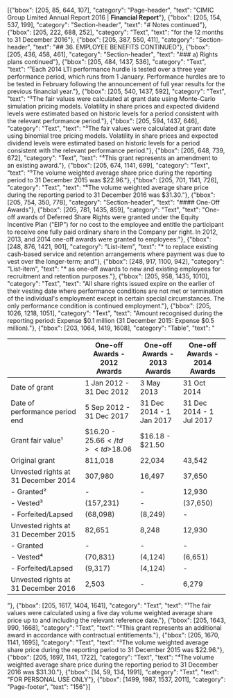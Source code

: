 [{"bbox": [205, 85, 644, 107], "category": "Page-header", "text": "CIMIC Group Limited Annual Report 2016 | **Financial Report**"}, {"bbox": [205, 154, 537, 199], "category": "Section-header", "text": "# Notes continued"}, {"bbox": [205, 222, 688, 252], "category": "Text", "text": "for the 12 months to 31 December 2016"}, {"bbox": [205, 387, 550, 411], "category": "Section-header", "text": "## 36. EMPLOYEE BENEFITS CONTINUED"}, {"bbox": [205, 436, 458, 461], "category": "Section-header", "text": "### a) Rights plans continued"}, {"bbox": [205, 484, 1437, 536], "category": "Text", "text": "¹Each 2014 LTI performance hurdle is tested over a three year performance period, which runs from 1 January. Performance hurdles are to be tested in February following the announcement of full year results for the previous financial year."}, {"bbox": [205, 540, 1437, 592], "category": "Text", "text": "²The fair values were calculated at grant date using Monte-Carlo simulation pricing models. Volatility in share prices and expected dividend levels were estimated based on historic levels for a period consistent with the relevant performance period."}, {"bbox": [205, 594, 1437, 646], "category": "Text", "text": "³The fair values were calculated at grant date using binomial tree pricing models. Volatility in share prices and expected dividend levels were estimated based on historic levels for a period consistent with the relevant performance period."}, {"bbox": [205, 648, 739, 672], "category": "Text", "text": "⁴This grant represents an amendment to an existing award."}, {"bbox": [205, 674, 1141, 699], "category": "Text", "text": "⁵The volume weighted average share price during the reporting period to 31 December 2015 was $22.96."}, {"bbox": [205, 701, 1141, 726], "category": "Text", "text": "⁶The volume weighted average share price during the reporting period to 31 December 2016 was $31.30."}, {"bbox": [205, 754, 350, 778], "category": "Section-header", "text": "#### One-Off Awards"}, {"bbox": [205, 781, 1435, 859], "category": "Text", "text": "One-off awards of Deferred Share Rights were granted under the Equity Incentive Plan (\"EIP\") for no cost to the employee and entitle the participant to receive one fully paid ordinary share in the Company per right. In 2012, 2013, and 2014 one-off awards were granted to employees:"}, {"bbox": [248, 876, 1421, 901], "category": "List-item", "text": "* to replace existing cash-based service and retention arrangements where payment was due to vest over the longer-term; and"}, {"bbox": [248, 917, 1100, 942], "category": "List-item", "text": "* as one-off awards to new and existing employees for recruitment and retention purposes."}, {"bbox": [205, 958, 1435, 1010], "category": "Text", "text": "All share rights issued expire on the earlier of their vesting date where performance conditions are not met or termination of the individual's employment except in certain special circumstances. The only performance condition is continued employment."}, {"bbox": [205, 1026, 1218, 1051], "category": "Text", "text": "Amount recognised during the reporting period: Expense $0.1 million (31 December 2015: Expense $0.5 million)."}, {"bbox": [203, 1064, 1419, 1608], "category": "Table", "text": "<table><thead><tr><th></th><th>One-off Awards - 2012<br>Awards</th><th>One-off Awards - 2013<br>Awards</th><th>One-off Awards - 2014<br>Awards</th></tr></thead><tbody><tr><td>Date of grant</td><td>1 Jan 2012 - 31 Dec 2012</td><td>3 May 2013</td><td>31 Oct 2014</td></tr><tr><td>Date of performance period end</td><td>5 Sep 2012 - 31 Dec 2017</td><td>31 Dec 2014 - 1 Jan 2017</td><td>31 Dec 2014 - 1 Jul 2017</td></tr><tr><td>Grant fair value¹</td><td>$16.20 - $25.66</td><td>$18.06</td><td>$16.18 - $21.50</td></tr><tr><td>Original grant</td><td>811,018</td><td>22,034</td><td>43,542</td></tr><tr><td>Unvested rights at 31 December 2014</td><td>307,980</td><td>16,497</td><td>37,650</td></tr><tr><td>- Granted²</td><td>-</td><td>-</td><td>12,930</td></tr><tr><td>- Vested³</td><td>(157,231)</td><td>-</td><td>(37,650)</td></tr><tr><td>- Forfeited/Lapsed</td><td>(68,098)</td><td>(8,249)</td><td>-</td></tr><tr><td>Unvested rights at 31 December 2015</td><td>82,651</td><td>8,248</td><td>12,930</td></tr><tr><td>- Granted</td><td>-</td><td>-</td><td>-</td></tr><tr><td>- Vested⁴</td><td>(70,831)</td><td>(4,124)</td><td>(6,651)</td></tr><tr><td>- Forfeited/Lapsed</td><td>(9,317)</td><td>(4,124)</td><td>-</td></tr><tr><td>Unvested rights at 31 December 2016</td><td>2,503</td><td>-</td><td>6,279</td></tr></tbody></table>"}, {"bbox": [205, 1617, 1404, 1641], "category": "Text", "text": "¹The fair values were calculated using a five day volume weighted average share price up to and including the relevant reference date."}, {"bbox": [205, 1643, 990, 1668], "category": "Text", "text": "²This grant represents an additional award in accordance with contractual entitlements."}, {"bbox": [205, 1670, 1141, 1695], "category": "Text", "text": "³The volume weighted average share price during the reporting period to 31 December 2015 was $22.96."}, {"bbox": [205, 1697, 1141, 1722], "category": "Text", "text": "⁴The volume weighted average share price during the reporting period to 31 December 2016 was $31.30."}, {"bbox": [14, 59, 134, 1991], "category": "Text", "text": "FOR PERSONAL USE ONLY"}, {"bbox": [1499, 1987, 1537, 2011], "category": "Page-footer", "text": "156"}]